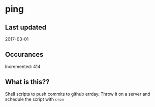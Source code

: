 # ping

## Last updated
2017-03-01

## Occurances
Incremented: 414

## What is this??
Shell scripts to push commits to github errday. Throw it on a server and schedule the script with `cron`



